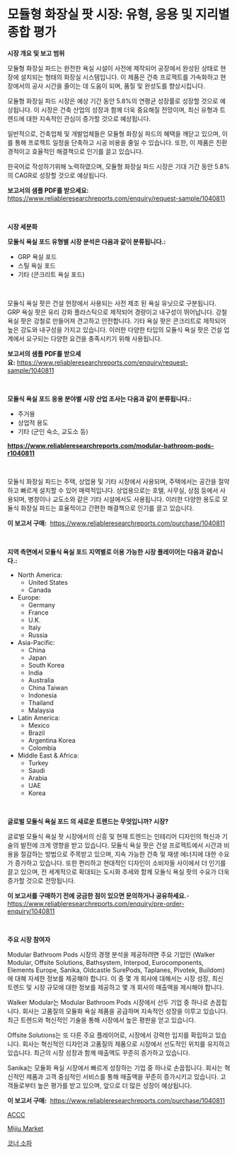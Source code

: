 <p><h1>모듈형 화장실 팟 시장: 유형, 응용 및 지리별 종합 평가</h1></p><p><strong>시장 개요 및 보고 범위</strong></p>
<p><p>모듈형 화장실 파드는 완전한 욕실 시설이 사전에 제작되어 공장에서 완성된 상태로 현장에 설치되는 형태의 화장실 시스템입니다. 이 제품은 건축 프로젝트를 가속화하고 현장에서의 공사 시간을 줄이는 데 도움이 되며, 품질 및 완성도를 향상시킵니다.</p><p>모듈형 화장실 파드 시장은 예상 기간 동안 5.8%의 연평균 성장률로 성장할 것으로 예상됩니다. 이 시장은 건축 산업의 성장과 함께 더욱 중요해질 전망이며, 최신 유형과 트렌드에 대한 지속적인 관심이 증가할 것으로 예상됩니다.</p><p>일반적으로, 건축업체 및 개발업체들은 모듈형 화장실 파드의 혜택을 깨닫고 있으며, 이를 통해 프로젝트 일정을 단축하고 시공 비용을 줄일 수 있습니다. 또한, 이 제품은 친환경적이고 효율적인 해결책으로 인기를 끌고 있습니다.</p><p>한국어로 작성하기위해 노력하였으며, 모듈형 화장실 파드 시장은 기대 기간 동안 5.8%의 CAGR로 성장할 것으로 예상됩니다.</p></p>
<p><strong>보고서의 샘플 PDF를 받으세요:</strong> <a href="https://www.reliableresearchreports.com/enquiry/request-sample/1040811">https://www.reliableresearchreports.com/enquiry/request-sample/1040811</a></p>
<p>&nbsp;</p>
<p><strong>시장 세분화</strong></p>
<p><strong>모듈식 욕실 포드 유형별 시장 분석은 다음과 같이 분류됩니다.:</strong></p>
<p><ul><li>GRP 욕실 포드</li><li>스틸 욕실 포드</li><li>기타 (콘크리트 욕실 포드)</li></ul></p>
<p>&nbsp;</p>
<p><p>모듈식 욕실 팟은 건설 현장에서 사용되는 사전 제조 된 욕실 유닛으로 구분됩니다. GRP 욕실 팟은 유리 강화 플라스틱으로 제작되어 경량이고 내구성이 뛰어납니다. 강철 욕실 팟은 강철로 만들어져 견고하고 안전합니다. 기타 욕실 팟은 콘크리트로 제작되어 높은 강도와 내구성을 가지고 있습니다. 이러한 다양한 타입의 모듈식 욕실 팟은 건설 업계에서 요구되는 다양한 요건을 충족시키기 위해 사용됩니다.</p></p>
<p><strong>보고서의 샘플 PDF를 받으세요:</strong>&nbsp;<a href="https://www.reliableresearchreports.com/enquiry/request-sample/1040811">https://www.reliableresearchreports.com/enquiry/request-sample/1040811</a></p>
<p>&nbsp;</p>
<p><strong> 모듈식 욕실 포드 응용 분야별 시장 산업 조사는 다음과 같이 분류됩니다.:</strong></p>
<p><ul><li>주거용</li><li>상업적 용도</li><li>기타 (군인 숙소, 교도소 등)</li></ul></p>
<p><strong><a href="https://www.reliableresearchreports.com/modular-bathroom-pods-r1040811">https://www.reliableresearchreports.com/modular-bathroom-pods-r1040811</a></strong></p>
<p>&nbsp;</p>
<p><p>모듈식 화장실 파드는 주택, 상업용 및 기타 시장에서 사용되며, 주택에서는 공간을 절약하고 빠르게 설치할 수 있어 매력적입니다. 상업용으로는 호텔, 사무실, 상점 등에서 사용되며, 병창이나 교도소와 같은 기타 시설에서도 사용됩니다. 이러한 다양한 용도로 모듈식 화장실 파드는 효율적이고 간편한 해결책으로 인기를 끌고 있습니다.</p></p>
<p><strong>이 보고서 구매:</strong>&nbsp; <a href="https://www.reliableresearchreports.com/purchase/1040811">https://www.reliableresearchreports.com/purchase/1040811</a></p>
<p>&nbsp;</p>
<p><strong>지역 측면에서 모듈식 욕실 포드 지역별로 이용 가능한 시장 플레이어는 다음과 같습니다.:</strong></p>
<p><ul>
    <li>
        North America:
        <ul>
            <li>United States</li>
            <li>Canada</li>
        </ul>
    </li>
    <li>
        Europe:
        <ul>
            <li>Germany</li>
            <li>France</li>
            <li>U.K.</li>
            <li>Italy</li>
            <li>Russia</li>
        </ul>
    </li>
    <li>
        Asia-Pacific:
        <ul>
            <li>China</li>
            <li>Japan</li>
            <li>South Korea</li>
            <li>India</li>
            <li>Australia</li>
            <li>China Taiwan</li>
            <li>Indonesia</li>
            <li>Thailand</li>
            <li>Malaysia</li>
        </ul>
    </li>
    <li>
        Latin America:
        <ul>
            <li>Mexico</li>
            <li>Brazil</li>
            <li>Argentina Korea</li>
            <li>Colombia</li>
        </ul>
    </li>
    <li>
        Middle East & Africa:
        <ul>
            <li>Turkey</li>
            <li>Saudi</li>
            <li>Arabia</li>
            <li>UAE</li>
            <li>Korea</li>
        </ul>
    </li>
    </ul></p>
<p>&nbsp;</p>
<p><strong>글로벌 모듈식 욕실 포드 의 새로운 트렌드는 무엇입니까? 시장?</strong></p>
<p><p>글로벌 모듈식 욕실 팟 시장에서의 신흥 및 현재 트렌드는 인테리어 디자인의 혁신과 기술의 발전에 크게 영향을 받고 있습니다. 모듈식 욕실 팟은 건설 프로젝트에서 시간과 비용을 절감하는 방법으로 주목받고 있으며, 지속 가능한 건축 및 재생 에너지에 대한 수요가 증가하고 있습니다. 또한 편리하고 현대적인 디자인이 소비자들 사이에서 더 인기를 끌고 있으며, 전 세계적으로 확대되는 도시화 추세와 함께 모듈식 욕실 팟의 수요가 더욱 증가할 것으로 전망됩니다.</p></p>
<p><strong>이 보고서를 구매하기 전에 궁금한 점이 있으면 문의하거나 공유하세요.</strong>- <a href="https://www.reliableresearchreports.com/enquiry/pre-order-enquiry/1040811">https://www.reliableresearchreports.com/enquiry/pre-order-enquiry/1040811</a></p>
<p>&nbsp;</p>
<p><strong>주요 시장 참여자</strong></p>
<p><p>Modular Bathroom Pods 시장의 경쟁 분석을 제공하려면 주요 기업인 (Walker Modular, Offsite Solutions, Bathsystem, Interpod, Eurocomponents, Elements Europe, Sanika, Oldcastle SurePods, Taplanes, Pivotek, Buildom)에 대해 자세한 정보를 제공해야 합니다. 이 중 몇 개 회사에 대해서는 시장 성장, 최신 트렌드 및 시장 규모에 대한 정보를 제공하고 몇 개 회사의 매출액을 제시해야 합니다.</p><p>Walker Modular는 Modular Bathroom Pods 시장에서 선두 기업 중 하나로 손꼽힙니다. 회사는 고품질의 모듈화 욕실 제품을 공급하며 지속적인 성장을 이루고 있습니다. 최근 트렌드와 혁신적인 기술을 통해 시장에서 높은 평판을 얻고 있습니다.</p><p>Offsite Solutions는 또 다른 주요 플레이어로, 시장에서 강력한 입지를 확립하고 있습니다. 회사는 혁신적인 디자인과 고품질의 제품으로 시장에서 선도적인 위치를 유지하고 있습니다. 최근의 시장 성장과 함께 매출액도 꾸준히 증가하고 있습니다.</p><p>Sanika는 모듈화 욕실 시장에서 빠르게 성장하는 기업 중 하나로 손꼽힙니다. 회사는 혁신적인 제품과 고객 중심적인 서비스를 통해 매출액을 꾸준히 증가시키고 있습니다. 고객들로부터 높은 평가를 받고 있으며, 앞으로 더 많은 성장이 예상됩니다.</p></p>
<p><strong>이 보고서 구매:</strong>&nbsp;&nbsp;<a href="https://www.reliableresearchreports.com/purchase/1040811">https://www.reliableresearchreports.com/purchase/1040811</a></p>
<p><p><a href="https://medium.com/@ronnyreilly2022/accc-%EC%8B%9C%EC%9E%A5-%EC%A0%90%EC%9C%A0%EC%9C%A8-%EB%B3%80%ED%99%94%EC%99%80-%EC%8B%9C%EC%9E%A5-%EC%84%B1%EC%9E%A5-%ED%8A%B8%EB%A0%8C%EB%93%9C-2024-2031-69da05592973">ACCC</a></p><p><a href="https://nifty-kite-d51.notion.site/Mijiu-Market-The-Key-To-Successful-Business-Strategy-Forecast-Till-2031-f60df48b534c4fd3ad2ae6707596400a">Mijiu Market</a></p><p><a href="https://medium.com/@gummibear5656757/%EC%BD%94%EB%84%88-%EC%86%8C%ED%8C%8C-%EC%8B%9C%EC%9E%A5-%EB%B3%B4%EA%B3%A0%EC%84%9C%EB%8A%94-%EC%9D%B4-%EC%8B%9C%EC%9E%A5%EC%9D%98-%EC%B5%9C%EC%8B%A0-%ED%8A%B8%EB%A0%8C%EB%93%9C%EC%99%80-%EC%84%B1%EC%9E%A5-%EA%B8%B0%ED%9A%8C%EB%A5%BC-%EB%93%9C%EB%9F%AC%EB%83%85%EB%8B%88%EB%8B%A4-579e324b9c7c">코너 소파</a></p></p>